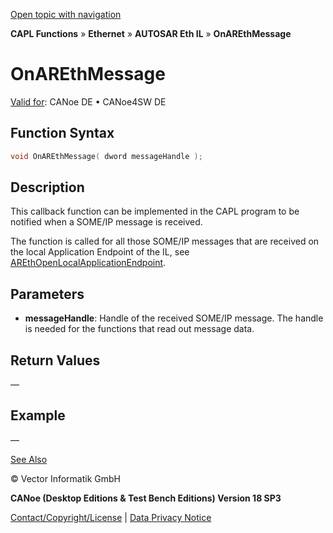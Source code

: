 [Open topic with navigation](../../../../../../CANoeDEFamily.htm#Topics/CAPLFunctions/IP/AUTOSARethIL/Functions/CAPLfunctionOnAREthMessage.md)

**CAPL Functions** » **Ethernet** » **AUTOSAR Eth IL** » **OnAREthMessage**

# OnAREthMessage

[Valid for](../../../../Shared/FeatureAvailability.md): CANoe DE • CANoe4SW DE

## Function Syntax

```c
void OnAREthMessage( dword messageHandle );
```

## Description

This callback function can be implemented in the CAPL program to be notified when a SOME/IP message is received.

The function is called for all those SOME/IP messages that are received on the local Application Endpoint of the IL, see [AREthOpenLocalApplicationEndpoint](CAPLfunctionAREthOpenLocalApplicationEndpoint.md).

## Parameters

- **messageHandle**: Handle of the received SOME/IP message. The handle is needed for the functions that read out message data.

## Return Values

—

## Example

—

[See Also](javascript:void(0);)

© Vector Informatik GmbH

**CANoe (Desktop Editions & Test Bench Editions) Version 18 SP3**

[Contact/Copyright/License](../../../../Shared/ContactCopyrightLicense.md) | [Data Privacy Notice](https://www.vector.com/int/en/company/get-info/privacy-policy/)